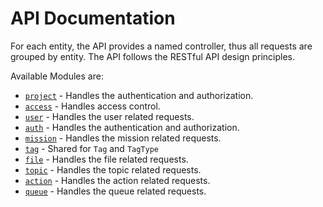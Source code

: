 # API Documentation

For each entity, the API provides a named controller, thus all requests are grouped by entity. The API follows the
RESTful API design principles.

Available Modules are:

- [`project`](project.md) - Handles the authentication and authorization.
- [`access`](access.md) - Handles access control.
- [`user`](user.md) - Handles the user related requests.
- [`auth`](auth.md) - Handles the authentication and authorization.
- [`mission`](mission.md) - Handles the mission related requests.
- [`tag`](tag.md) - Shared for `Tag` and `TagType`
- [`file`](file.md) - Handles the file related requests.
- [`topic`](topic.md) - Handles the topic related requests.
- [`action`](action.md) - Handles the action related requests.
- [`queue`](queue.md) - Handles the queue related requests.
